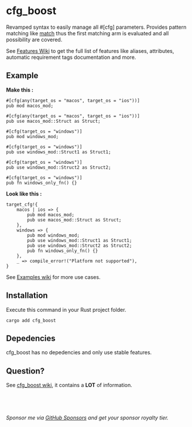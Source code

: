 
# cfg_boost

Revamped syntax to easily manage all #[cfg] parameters. Provides pattern matching like [match](https://doc.rust-lang.org/rust-by-example/flow_control/match.html) thus the first matching arm is evaluated and all possibility are covered.

See [Features Wiki](https://github.com/NickelAngeStudio/cfg_boost/wiki/Features) to get the full list of features like aliases, attributes, automatic requirement tags documentation and more.

## Example
**Make this :**
```
#[cfg(any(target_os = "macos", target_os = "ios"))]
pub mod macos_mod;

#[cfg(any(target_os = "macos", target_os = "ios"))]
pub use macos_mod::Struct as Struct;

#[cfg(target_os = "windows")]
pub mod windows_mod;

#[cfg(target_os = "windows")]
pub use windows_mod::Struct1 as Struct1;

#[cfg(target_os = "windows")]
pub use windows_mod::Struct2 as Struct2;

#[cfg(target_os = "windows")]
pub fn windows_only_fn() {}
```

**Look like this :**
```
target_cfg!{
    macos | ios => {
        pub mod macos_mod;
        pub use macos_mod::Struct as Struct;
    },
    windows => {
        pub mod windows_mod;
        pub use windows_mod::Struct1 as Struct1;
        pub use windows_mod::Struct2 as Struct2;
        pub fn windows_only_fn() {}
    },
    _ => compile_error!("Platform not supported"),
}
```

See [Examples wiki](https://github.com/NickelAngeStudio/cfg_boost/wiki/Examples) for more use cases.


## Installation
Execute this command in your Rust project folder.
```
cargo add cfg_boost
```

## Depedencies
cfg_boost has no depedencies and only use stable features.

## Question?
See [cfg_boost wiki](https://github.com/NickelAngeStudio/cfg_boost/wiki), it contains a **LOT** of information.

&nbsp;
---

*Sponsor me via [GitHub Sponsors](https://github.com/sponsors/NickelAngeStudio) and get your sponsor royalty tier.*
